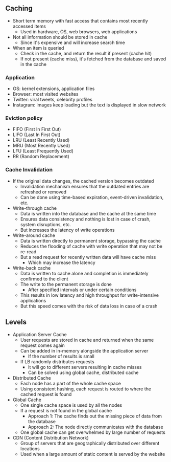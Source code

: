 ## Caching
- Short term memory with fast access that contains most recently accessed items
  - Used in hardware, OS, web browsers, web applications
- Not all information should be stored in cache
  - Since it's expensive and will increase search time
- When an item is queried
  - Check in the cache, and return the result if present (cache hit)
  - If not present (cache miss), it's fetched from the database and saved in the cache

### Application
- OS: kernel extensions, application files
- Browser: most visited websites
- Twitter: viral tweets, celebrity profiles
- Instagram: images keep loading but the text is displayed in slow network

### Eviction policy
- FIFO (First In First Out)
- LIFO (Last In First Out)
- LRU (Least Recently Used)
- MRU (Most Recently Used)
- LFU (Least Frequently Used)
- RR (Random Replacement)

### Cache Invalidation
- If the original data changes, the cached version becomes outdated
  - Invalidation mechanism ensures that the outdated entries are refreshed or removed
  - Can be done using time-based expiration, event-driven invalidation, etc.
- Write-through cache
  - Data is written into the database and the cache at the same time
  - Ensures data consistency and nothing is lost in case of crash, system disruptions, etc.
  - But increases the latency of write operations
- Write-around cache
  - Data is written directly to permanent storage, bypassing the cache
  - Reduces the flooding of cache with write operation that may not be re-read
  - But a read request for recently written data will have cache miss
    - Which may increase the latency
- Write-back cache
  - Data is written to cache alone and completion is immediately confirmed to the client
  - The write to the permanent storage is done
    - After specified intervals or under certain conditions
  - This results in low latency and high throughput for write-intensive applications
  - But this speed comes with the risk of data loss in case of a crash

## Levels
- Application Server Cache
  - User requests are stored in cache and returned when the same request comes again
  - Can be added in in-memory alongside the application server
    - If the number of results is small
  - If LB randomly distributes requests
    - It will go to different servers resulting in cache misses
    - Can be solved using global cache, distributed cache
- Distributed Cache
  - Each node has a part of the whole cache space
  - Using consistent hashing, each request is routed to where the cached request is found
- Global Cache
  - One single cache space is used by all the nodes
  - If a request is not found in the global cache
    - Approach 1: The cache finds out the missing piece of data from the database
    - Approach 2: The node directly communicates with the database
  - One global cache can get overwhelmed by large number of requests
- CDN (Content Distribution Network)
  - Group of servers that are geographically distributed over different locations
  - Used when a large amount of static content is served by the website
